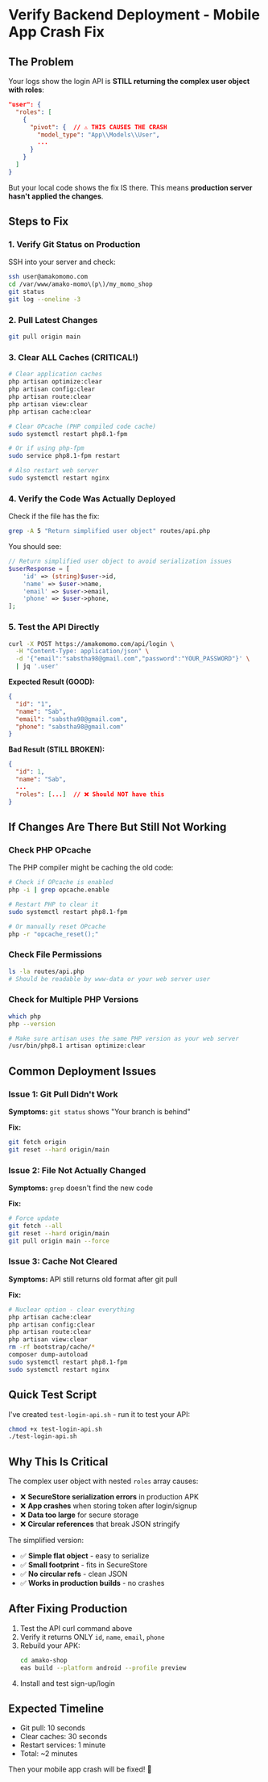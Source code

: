 # Verify Backend Deployment - Mobile App Crash Fix

## The Problem

Your logs show the login API is **STILL returning the complex user object with roles**:

```json
"user": {
  "roles": [
    {
      "pivot": {  // ⚠️ THIS CAUSES THE CRASH
        "model_type": "App\\Models\\User",
        ...
      }
    }
  ]
}
```

But your local code shows the fix IS there. This means **production server hasn't applied the changes**.

## Steps to Fix

### 1. Verify Git Status on Production

SSH into your server and check:

```bash
ssh user@amakomomo.com
cd /var/www/amako-momo\(p\)/my_momo_shop
git status
git log --oneline -3
```

### 2. Pull Latest Changes

```bash
git pull origin main
```

### 3. Clear ALL Caches (CRITICAL!)

```bash
# Clear application caches
php artisan optimize:clear
php artisan config:clear
php artisan route:clear
php artisan view:clear
php artisan cache:clear

# Clear OPcache (PHP compiled code cache)
sudo systemctl restart php8.1-fpm

# Or if using php-fpm
sudo service php8.1-fpm restart

# Also restart web server
sudo systemctl restart nginx
```

### 4. Verify the Code Was Actually Deployed

Check if the file has the fix:

```bash
grep -A 5 "Return simplified user object" routes/api.php
```

You should see:

```php
// Return simplified user object to avoid serialization issues
$userResponse = [
    'id' => (string)$user->id,
    'name' => $user->name,
    'email' => $user->email,
    'phone' => $user->phone,
];
```

### 5. Test the API Directly

```bash
curl -X POST https://amakomomo.com/api/login \
  -H "Content-Type: application/json" \
  -d '{"email":"sabstha98@gmail.com","password":"YOUR_PASSWORD"}' \
  | jq '.user'
```

**Expected Result (GOOD):**
```json
{
  "id": "1",
  "name": "Sab",
  "email": "sabstha98@gmail.com",
  "phone": "sabstha98@gmail.com"
}
```

**Bad Result (STILL BROKEN):**
```json
{
  "id": 1,
  "name": "Sab",
  ...
  "roles": [...]  // ❌ Should NOT have this
}
```

## If Changes Are There But Still Not Working

### Check PHP OPcache

The PHP compiler might be caching the old code:

```bash
# Check if OPcache is enabled
php -i | grep opcache.enable

# Restart PHP to clear it
sudo systemctl restart php8.1-fpm

# Or manually reset OPcache
php -r "opcache_reset();"
```

### Check File Permissions

```bash
ls -la routes/api.php
# Should be readable by www-data or your web server user
```

### Check for Multiple PHP Versions

```bash
which php
php --version

# Make sure artisan uses the same PHP version as your web server
/usr/bin/php8.1 artisan optimize:clear
```

## Common Deployment Issues

### Issue 1: Git Pull Didn't Work
**Symptoms:** `git status` shows "Your branch is behind"

**Fix:**
```bash
git fetch origin
git reset --hard origin/main
```

### Issue 2: File Not Actually Changed
**Symptoms:** `grep` doesn't find the new code

**Fix:**
```bash
# Force update
git fetch --all
git reset --hard origin/main
git pull origin main --force
```

### Issue 3: Cache Not Cleared
**Symptoms:** API still returns old format after git pull

**Fix:**
```bash
# Nuclear option - clear everything
php artisan cache:clear
php artisan config:clear
php artisan route:clear
php artisan view:clear
rm -rf bootstrap/cache/*
composer dump-autoload
sudo systemctl restart php8.1-fpm
sudo systemctl restart nginx
```

## Quick Test Script

I've created `test-login-api.sh` - run it to test your API:

```bash
chmod +x test-login-api.sh
./test-login-api.sh
```

## Why This Is Critical

The complex user object with nested `roles` array causes:
- ❌ **SecureStore serialization errors** in production APK
- ❌ **App crashes** when storing token after login/signup
- ❌ **Data too large** for secure storage
- ❌ **Circular references** that break JSON stringify

The simplified version:
- ✅ **Simple flat object** - easy to serialize
- ✅ **Small footprint** - fits in SecureStore
- ✅ **No circular refs** - clean JSON
- ✅ **Works in production builds** - no crashes

## After Fixing Production

1. Test the API curl command above
2. Verify it returns ONLY `id`, `name`, `email`, `phone`
3. Rebuild your APK:
   ```bash
   cd amako-shop
   eas build --platform android --profile preview
   ```
4. Install and test sign-up/login

## Expected Timeline

- Git pull: 10 seconds
- Clear caches: 30 seconds
- Restart services: 1 minute
- Total: ~2 minutes

Then your mobile app crash will be fixed! 🎉

